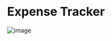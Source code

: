 # Expense Tracker



![image](https://user-images.githubusercontent.com/70644862/218160450-4f1ed103-d6e1-4a6f-b430-145687e3cf2f.png)
